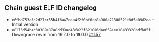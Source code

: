 ## Chain guest ELF ID changelog
  * `e6fbd753afc2d27cc55b4f6a47cea4f2f0bf6ce8a900a22800521e8d5a09d2ea` – Initial version
  * `e8175d54bac30389a87a8dd39ac43fe22f621066d4e657eee10a30328bdfb05f` – Downgrade revm from 19.2.0 to 19.0.0 [#1557](https://github.com/vlayer-xyz/vlayer/pull/1557)
